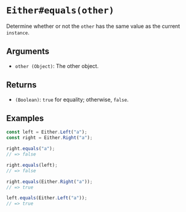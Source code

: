 # `Either#equals(other)`

Determine whether or not the `other` has the same value as the current `instance`.

## Arguments

* `other (Object)`: The other object.

## Returns

* `(Boolean)`: `true` for equality; otherwise, `false`.

## Examples

```javascript
const left = Either.Left("a");
const right = Either.Right("a");

right.equals("a");
// => false

right.equals(left);
// => false

right.equals(Either.Right("a"));
// => true

left.equals(Either.Left("a"));
// => true
```
